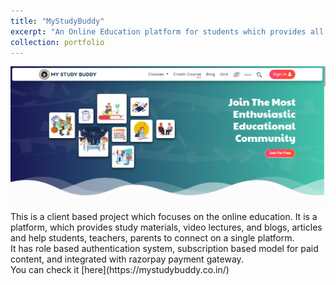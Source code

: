 ```yaml
---
title: "MyStudyBuddy"
excerpt: "An Online Education platform for students which provides all necessary content through notes, videos, QnAs. <br/>"
collection: portfolio
---
```


<img src='/images/mystudybuddy.png'>
This is a client based project which focuses on the online education. It is a platform, which provides study materials, video lectures, and blogs, articles and help students, teachers, parents to connect on a single platform.<br/>
It has role based authentication system, subscription based model for paid content, and integrated with razorpay payment gateway.<br/>
You can check it [here](https://mystudybuddy.co.in/)
